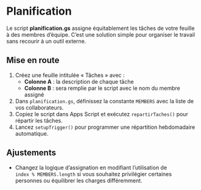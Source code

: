 # Planification

Le script **planification.gs** assigne équitablement les tâches de votre feuille à des membres d’équipe. C’est une solution simple pour organiser le travail sans recourir à un outil externe.

## Mise en route

1. Créez une feuille intitulée « Tâches » avec :
   - **Colonne A** : la description de chaque tâche
   - **Colonne B** : sera remplie par le script avec le nom du membre assigné
2. Dans `planification.gs`, définissez la constante `MEMBERS` avec la liste de vos collaborateurs.
3. Copiez le script dans Apps Script et exécutez `repartirTaches()` pour répartir les tâches.
4. Lancez `setupTrigger()` pour programmer une répartition hebdomadaire automatique.

## Ajustements

- Changez la logique d’assignation en modifiant l’utilisation de `index % MEMBERS.length` si vous souhaitez privilégier certaines personnes ou équilibrer les charges différemment.